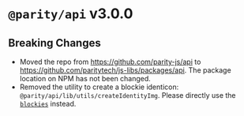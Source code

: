 # `@parity/api` v3.0.0

## Breaking Changes

- Moved the repo from https://github.com/parity-js/api to https://github.com/paritytech/js-libs/packages/api. The package location on NPM has not been changed.
- Removed the utility to create a blockie identicon: `@parity/api/lib/utils/createIdentityImg`. Please directly use the [`blockies`](https://github.com/download13/blockies) instead.
